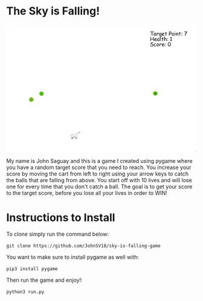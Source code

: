 # The Sky is Falling!
![Sky is Falling](/assets/sky_falling_1.png)

My name is John Saguay and this is a game I created using pygame where you have a random target score that you need to reach. You increase your score by moving the cart from left to right using your arrow keys to catch the balls that are falling from above. You start off with 10 lives and will lose one for every time that you don't catch a ball. The goal is to get your score to the target score, before you lose all your lives in order to WIN!

# Instructions to Install
To clone simply run the command below:
```Terminal command
git clone https://github.com/JohnSV18/sky-is-falling-game
```
You want to make sure to install pygame as well with:
```Terminal command
pip3 install pygame
```
Then run the game and enjoy!:
```Terminal command
python3 run.py
```
